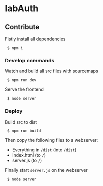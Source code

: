 # labAuth

## Contribute

Fistly install all dependencies

```
 $ npm i
```

### Develop commands

Watch and build all src files with sourcemaps

```
 $ npm run dev
```

Serve the frontend

```
 $ node server
```

### Deploy

Build src to dist

```
 $ npm run build
```

Then copy the following files to a webserver: 
 * Everything in `/dist` (into `/dist`)
 * index.html (to `/`)
 * server.js (to `/`)
 
Finally start `server.js` on the webserver

```
 $ node server
```
